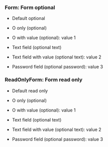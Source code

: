 ### Form: Form optional

- Default optional
- O only (optional)
- O with value (optional): value 1

- Text field (optional text)
- Text field with value (optional text): value 2
- Password field (optional password): value 3

### ReadOnlyForm: Form read only

- Default read only
- O only (optional)
- O with value (optional): value 1

- Text field (optional text)
- Text field with value (optional text): value 2
- Password field (optional password): value 3

